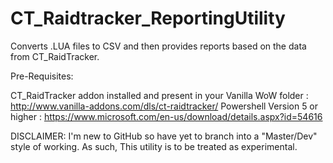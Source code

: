 # CT_Raidtracker_ReportingUtility
Converts .LUA files to CSV and then provides reports based on the data from CT_RaidTracker.

Pre-Requisites: 

CT_RaidTracker addon installed and present in your Vanilla WoW folder : http://www.vanilla-addons.com/dls/ct-raidtracker/
Powershell Version 5 or higher : https://www.microsoft.com/en-us/download/details.aspx?id=54616



DISCLAIMER: I'm new to GitHub so have yet to branch into a "Master/Dev" style of working. As such, This utility is to be treated as experimental.
